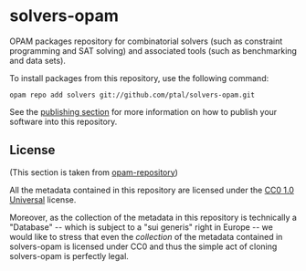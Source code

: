 # solvers-opam

OPAM packages repository for combinatorial solvers (such as constraint programming and SAT solving) and associated tools (such as benchmarking and data sets).

To install packages from this repository, use the following command:

```
opam repo add solvers git://github.com/ptal/solvers-opam.git
```

See the [publishing section](http://ptal.github.io/contributing.html#publishing) for more information on how to publish your software into this repository.

## License

(This section is taken from [opam-repository](https://github.com/ocaml/opam-repository))

All the metadata contained in this repository are licensed under the
[CC0 1.0 Universal](http://creativecommons.org/publicdomain/zero/1.0/)
license.

Moreover, as the collection of the metadata in this repository is
technically a "Database" -- which is subject to a "sui generis" right
in Europe -- we would like to stress that even the *collection* of
the metadata contained in solvers-opam is licensed under CC0 and
thus the simple act of cloning solvers-opam is perfectly legal.
